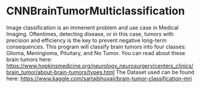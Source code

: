 # CNNBrainTumorMulticlassification
Image classification is an immenent problem and use case in Medical Imaging. Oftentimes, detecting disease, or in this case, tumors with precision and efficiency is the key to prevent negative long-term consequences. 
This program will classify brain tumors into four classes: Glioma, Meningioma, Pituitary, and No Tumor. 
You can read about these brain tumors here: https://www.hopkinsmedicine.org/neurology_neurosurgery/centers_clinics/brain_tumor/about-brain-tumors/types.html
The Dataset used can be found here: https://www.kaggle.com/sartajbhuvaji/brain-tumor-classification-mri
